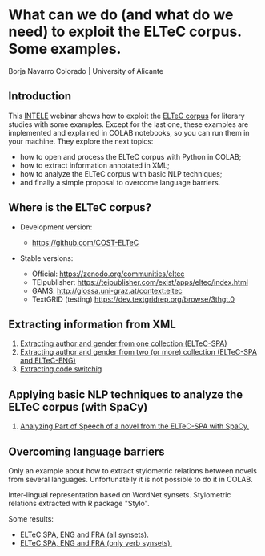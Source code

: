 # What can we do (and what do we need) to exploit the ELTeC corpus. Some examples.

Borja Navarro Colorado | University of Alicante

## Introduction

This [INTELE](http://ixa2.si.ehu.eus/intele/?q=home) webinar shows how to exploit the [ELTeC corpus](https://www.distant-reading.net/eltec/) for literary studies with some examples. Except for  the last one, these examples are implemented and explained in COLAB notebooks, so you can run them in your machine. They explore the next topics:

- how to open and process the ELTeC corpus with Python in COLAB;
- how to extract information annotated in XML;
- how to analyze the ELTeC corpus with basic NLP techniques;
- and finally a simple proposal to overcome language barriers. 

## Where is the ELTeC corpus?

+ Development version:
   - https://github.com/COST-ELTeC

+ Stable versions:
    - Official: https://zenodo.org/communities/eltec
    - TEIpublisher: https://teipublisher.com/exist/apps/eltec/index.html
    - GAMS: http://glossa.uni-graz.at/context:eltec
    - TextGRID (testing) https://dev.textgridrep.org/browse/3thgt.0

## Extracting information from XML

1. [Extracting author and gender from one collection (ELTeC-SPA)](https://github.com/bncolorado/Processing-ELTeC-corpus/blob/main/COLAB_notebooks/ELTeC_ExtractAuthorTitleGender.ipynb)
2. [Extracting author and gender from two (or more) collection (ELTeC-SPA and ELTeC-ENG)](https://github.com/bncolorado/Processing-ELTeC-corpus/blob/main/COLAB_notebooks/ELTeC_ExtractAuthorGenderFromSeveralCollections.ipynb)
3. [Extracting code switchig](https://github.com/bncolorado/Processing-ELTeC-corpus/blob/main/COLAB_notebooks/ELTeC_CodeSwitching.ipynb)


## Applying basic NLP techniques to analyze the ELTeC corpus (with SpaCy)

1. [Analyzing Part of Speech of a novel from the ELTeC-SPA with SpaCy.](https://github.com/bncolorado/Processing-ELTeC-corpus/blob/main/COLAB_notebooks/ELTeC_AnalyzingPoS.ipynb)

## Overcoming language barriers

Only an example about how to extract stylometric relations between novels from several languages. Unfortunatelly  it is not possible to do it in COLAB.

Inter-lingual representation based on WordNet synsets. Stylometric relations extracted with R package "Stylo".

Some results:

- [ELTeC SPA, ENG and FRA (all synsets).](https://raw.githubusercontent.com/bncolorado/Processing-ELTeC-corpus/8a92da48550e8d23daea81120b82234bba9016dc/images/Exp1_ELTeCSpaEngFra_synset.svg)
- [ELTeC SPA, ENG and FRA (only verb synsets).](https://raw.githubusercontent.com/bncolorado/Processing-ELTeC-corpus/8a92da48550e8d23daea81120b82234bba9016dc/images/Exp2_ELTeCSpaEngFra_SoloVerbos.svg)

